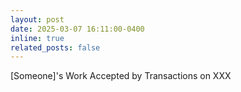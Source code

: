 ```yaml
---
layout: post
date: 2025-03-07 16:11:00-0400
inline: true
related_posts: false
---
```


[Someone]'s Work Accepted by Transactions on XXX
